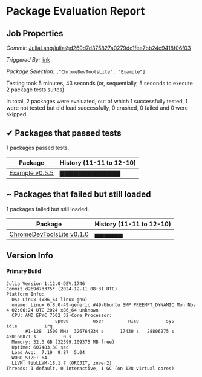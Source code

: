 # Package Evaluation Report

## Job Properties

*Commit:* [JuliaLang/julia@d269d7d375827a0279dc1fee7bb24c9418f06f03](https://github.com/JuliaLang/julia/commit/d269d7d375827a0279dc1fee7bb24c9418f06f03)

*Triggered By:* [link](https://github.com/JuliaLang/julia/commit/d269d7d375827a0279dc1fee7bb24c9418f06f03#commitcomment-150202179)

*Package Selection:* `["ChromeDevToolsLite", "Example"]`

Testing took 5 minutes, 43 seconds (or, sequentially, 5 seconds to execute 2 package tests suites).

In total, 2 packages were evaluated, out of which 1 successfully tested, 1 were not tested but did load successfully, 0 crashed, 0 failed and 0 were skipped.


## ✔ Packages that passed tests

1 packages passed tests.

| Package | History (11-11 to 12-10) |
| ------- | ------- |
| [Example v0.5.5](https://s3.amazonaws.com/julialang-reports/nanosoldier/pkgeval/by_hash/d269d7d/Example.primary.log) | <span class="history">▇▇▇▇▇▇▇▇▇▇▇▇▇</span> |


## ~ Packages that failed but still loaded

1 packages failed but still loaded.

| Package | History (11-11 to 12-10) |
| ------- | ------- |
| [ChromeDevToolsLite v0.1.0](https://s3.amazonaws.com/julialang-reports/nanosoldier/pkgeval/by_hash/d269d7d/ChromeDevToolsLite.primary.log) | <span class="history">▅▅▅▅▅▅</span> |


## Version Info

#### Primary Build

```
Julia Version 1.12.0-DEV.1746
Commit d269d7d375* (2024-12-11 08:31 UTC)
Platform Info:
  OS: Linux (x86_64-linux-gnu)
  uname: Linux 6.8.0-49-generic #49-Ubuntu SMP PREEMPT_DYNAMIC Mon Nov  4 02:06:24 UTC 2024 x86_64 unknown
  CPU: AMD EPYC 7502 32-Core Processor: 
                  speed         user         nice          sys         idle          irq
       #1-128  1500 MHz  326764234 s      17430 s   28806275 s  420160871 s          0 s
  Memory: 32.0 GB (32599.109375 MB free)
  Uptime: 607483.38 sec
  Load Avg:  7.19  9.87  5.04
  WORD_SIZE: 64
  LLVM: libLLVM-18.1.7 (ORCJIT, znver2)
Threads: 1 default, 0 interactive, 1 GC (on 128 virtual cores)

```
<!-- Generated on 2024-12-11T07:45:46.872 -->
